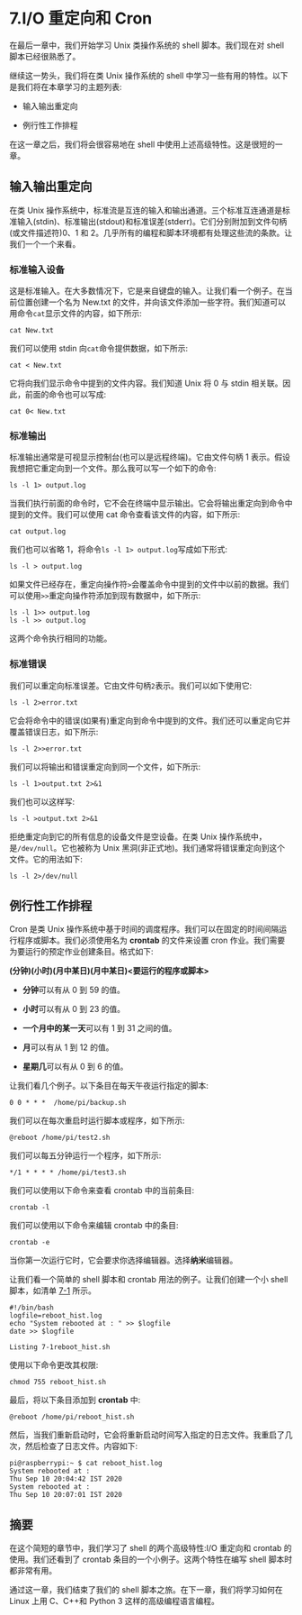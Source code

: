 # 7.I/O 重定向和 Cron

在最后一章中，我们开始学习 Unix 类操作系统的 shell 脚本。我们现在对 shell 脚本已经很熟悉了。

继续这一势头，我们将在类 Unix 操作系统的 shell 中学习一些有用的特性。以下是我们将在本章学习的主题列表:

*   输入输出重定向

*   例行性工作排程

在这一章之后，我们将会很容易地在 shell 中使用上述高级特性。这是很短的一章。

## 输入输出重定向

在类 Unix 操作系统中，标准流是互连的输入和输出通道。三个标准互连通道是标准输入(stdin)、标准输出(stdout)和标准误差(stderr)。它们分别附加到文件句柄(或文件描述符)0、1 和 2。几乎所有的编程和脚本环境都有处理这些流的条款。让我们一个一个来看。

### 标准输入设备

这是标准输入。在大多数情况下，它是来自键盘的输入。让我们看一个例子。在当前位置创建一个名为 New.txt 的文件，并向该文件添加一些字符。我们知道可以用命令`cat`显示文件的内容，如下所示:

```
cat New.txt

```

我们可以使用 stdin 向`cat`命令提供数据，如下所示:

```
cat < New.txt

```

它将向我们显示命令中提到的文件内容。我们知道 Unix 将 0 与 stdin 相关联。因此，前面的命令也可以写成:

```
cat 0< New.txt

```

### 标准输出

标准输出通常是可视显示控制台(也可以是远程终端)。它由文件句柄 1 表示。假设我想把它重定向到一个文件。那么我可以写一个如下的命令:

```
ls -l 1> output.log

```

当我们执行前面的命令时，它不会在终端中显示输出。它会将输出重定向到命令中提到的文件。我们可以使用 cat 命令查看该文件的内容，如下所示:

```
cat output.log

```

我们也可以省略 1，将命令`ls -l 1> output.log`写成如下形式:

```
ls -l > output.log

```

如果文件已经存在，重定向操作符`>`会覆盖命令中提到的文件中以前的数据。我们可以使用`>>`重定向操作符添加到现有数据中，如下所示:

```
ls -l 1>> output.log
ls -l >> output.log

```

这两个命令执行相同的功能。

### 标准错误

我们可以重定向标准误差。它由文件句柄`2`表示。我们可以如下使用它:

```
ls -l 2>error.txt

```

它会将命令中的错误(如果有)重定向到命令中提到的文件。我们还可以重定向它并覆盖错误日志，如下所示:

```
ls -l 2>>error.txt

```

我们可以将输出和错误重定向到同一个文件，如下所示:

```
ls -l 1>output.txt 2>&1

```

我们也可以这样写:

```
ls -l >output.txt 2>&1

```

拒绝重定向到它的所有信息的设备文件是空设备。在类 Unix 操作系统中，是`/dev/null`。它也被称为 Unix 黑洞(非正式地)。我们通常将错误重定向到这个文件。它的用法如下:

```
ls -l 2>/dev/null

```

## 例行性工作排程

Cron 是类 Unix 操作系统中基于时间的调度程序。我们可以在固定的时间间隔运行程序或脚本。我们必须使用名为 **crontab** 的文件来设置 cron 作业。我们需要为要运行的预定作业创建条目。格式如下:

**(分钟)(小时)(月中某日)(月中某日)<要运行的程序或脚本>**

*   **分钟**可以有从 0 到 59 的值。

*   **小时**可以有从 0 到 23 的值。

*   **一个月中的某一天**可以有 1 到 31 之间的值。

*   **月**可以有从 1 到 12 的值。

*   **星期几**可以有从 0 到 6 的值。

让我们看几个例子。以下条目在每天午夜运行指定的脚本:

```
0 0 * * *  /home/pi/backup.sh

```

我们可以在每次重启时运行脚本或程序，如下所示:

```
@reboot /home/pi/test2.sh

```

我们可以每五分钟运行一个程序，如下所示:

```
*/1 * * * * /home/pi/test3.sh

```

我们可以使用以下命令来查看 crontab 中的当前条目:

```
crontab -l

```

我们可以使用以下命令来编辑 crontab 中的条目:

```
crontab -e

```

当你第一次运行它时，它会要求你选择编辑器。选择**纳米**编辑器。

让我们看一个简单的 shell 脚本和 crontab 用法的例子。让我们创建一个小 shell 脚本，如清单 [7-1](#PC18) 所示。

```
#!/bin/bash
logfile=reboot_hist.log
echo "System rebooted at : " >> $logfile
date >> $logfile

Listing 7-1reboot_hist.sh

```

使用以下命令更改其权限:

```
chmod 755 reboot_hist.sh

```

最后，将以下条目添加到 **crontab** 中:

```
@reboot /home/pi/reboot_hist.sh

```

然后，当我们重新启动时，它会将重新启动时间写入指定的日志文件。我重启了几次，然后检查了日志文件。内容如下:

```
pi@raspberrypi:~ $ cat reboot_hist.log
System rebooted at :
Thu Sep 10 20:04:42 IST 2020
System rebooted at :
Thu Sep 10 20:07:01 IST 2020

```

## 摘要

在这个简短的章节中，我们学习了 shell 的两个高级特性:I/O 重定向和 crontab 的使用。我们还看到了 crontab 条目的一个小例子。这两个特性在编写 shell 脚本时都非常有用。

通过这一章，我们结束了我们的 shell 脚本之旅。在下一章，我们将学习如何在 Linux 上用 C、C++和 Python 3 这样的高级编程语言编程。
